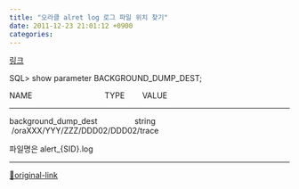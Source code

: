 ```yaml
---
title: "오라클 alret log 로그 파일 위치 찾기"
date: 2011-12-23 21:01:12 +0900
categories: 
---
```

  

[링크](http://yagi815.tistory.com/tag/%EC%98%A4%EB%9D%BC%ED%81%B4%20alert%20%EB%A1%9C%EA%B7%B8%ED%8C%8C%EC%9D%BC%20%EC%9C%84%EC%B9%98%20%ED%99%95%EC%9D%B8 )  
  

SQL&gt; show parameter BACKGROUND_DUMP_DEST;
  

NAME                                 TYPE        VALUE
------------------------------------ ----------- ------------------------------
background_dump_dest                 string      /oraXXX/YYY/ZZZ/DDD02/DDD02/trace

  

파일명은
alert_{SID}.log
  




***
[🔗original-link](http://www.mins01.com/mh/tech/read/747)